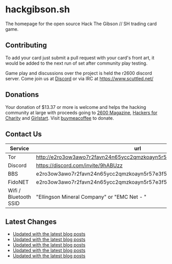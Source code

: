 # hackgibson.sh
The homepage for the open source Hack The Gibson // SH trading card game.


## Contributing

To add your card just submit a pull request with your card's front art, it would be added to the next run of set after community play testing.

Game play and discussions over the project is held the r2600 discord server. Come join us at [Discord](https://discord.com/invite/9hABUzz) or via IRC at https://www.scuttled.net/


## Donations

Your donation of $13.37 or more is welcome and helps the hacking community at large with proceeds going to [2600 Magazine](https://2600.com/), [Hackers for Charity](https://hackersforcharity.org) and [Girlstart](https://girlstart.org).  Visit [buymeacoffee](https://www.buymeacoffee.com/hackgibson.sh) to donate.


## Contact Us

Service | url
-|-
Tor | http://e2ro3ow3awo7r2favn24n65ycc2qmzkoayn5r57e3f56nvjwdcgg32ad.onion
Discord | https://discord.com/invite/9hABUzz
BBS | e2ro3ow3awo7r2favn24n65ycc2qmzkoayn5r57e3f56nvjwdcgg32ad.onion:23
FidoNET | e2ro3ow3awo7r2favn24n65ycc2qmzkoayn5r57e3f56nvjwdcgg32ad.onion:24554
Wifi / Bluetooth SSID | "Ellingson Mineral Company" or "EMC Net - <fidonet address>"

## Latest Changes
<!-- BLOG-POST-LIST:START -->
- [Updated with the latest blog posts](https://github.com/DFW2600/hackgibson.sh/commit/d9a13ec231a7c529b79b59942106d8bcb0f4f44f)
- [Updated with the latest blog posts](https://github.com/DFW2600/hackgibson.sh/commit/ca1ca7f3f0094032ce3c2073e374dbd45dd05a56)
- [Updated with the latest blog posts](https://github.com/DFW2600/hackgibson.sh/commit/6c12e31c0369a8c069d01928f1a621f9876a6b18)
- [Updated with the latest blog posts](https://github.com/DFW2600/hackgibson.sh/commit/3d949f9318e69f8fd045c388a5ab35b62c48708a)
- [Updated with the latest blog posts](https://github.com/DFW2600/hackgibson.sh/commit/5a6552c644a309c2df9819804df01e7c8f7fd5cc)
<!-- BLOG-POST-LIST:END -->
